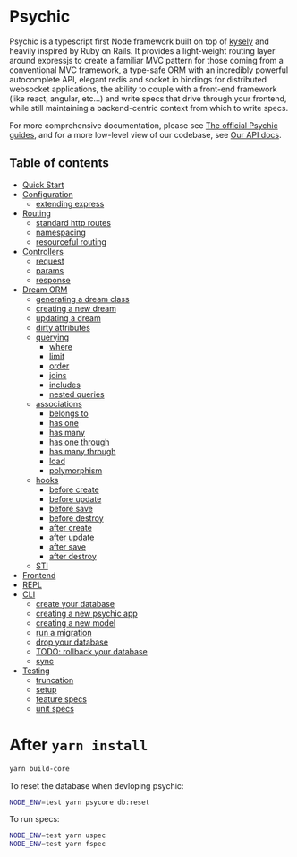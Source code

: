 # Psychic

Psychic is a typescript first Node framework built on top of [kysely](NEED_LINK) and heavily inspired by Ruby on Rails. It provides a light-weight routing layer around expressjs to create a familiar MVC pattern for those coming from a conventional MVC framework, a type-safe ORM with an incredibly powerful autocomplete API, elegant redis and socket.io bindings for distributed websocket applications, the ability to couple with a front-end framework (like react, angular, etc...) and write specs that drive through your frontend, while still maintaining a backend-centric context from which to write specs.

For more comprehensive documentation, please see [The official Psychic guides](NEED_LINK), and for a more low-level view of our codebase, see [Our API docs](NEED_LINK).

## Table of contents

- [Quick Start](#quick-start)
- [Configuration](#configuration)
  - [extending express](#adding-express-middleware)
- [Routing](#routing)
  - [standard http routes](#standard-http-routes)
  - [namespacing](#namespacing)
  - [resourceful routing](#resourceful-routing)
- [Controllers](#controllers)
  - [request](#request)
  - [params](#params)
  - [response](#response)
- [Dream ORM](#dream)
  - [generating a dream class](#generating-a-dream-class)
  - [creating a new dream](#creating-a-new-dream)
  - [updating a dream](#updating-a-dream)
  - [dirty attributes](#dirty-attributes)
  - [querying](#querying)
    - [where](#where)
    - [limit](#limit)
    - [order](#order)
    - [joins](#joins)
    - [includes](#includes)
    - [nested queries](#nested-queries)
  - [associations](#associations)
    - [belongs to](#belongs-to)
    - [has one](#has-one)
    - [has many](#has-many)
    - [has one through](#has-one-through)
    - [has many through](#has-many-through)
    - [load](#load)
    - [polymorphism](#polymorphism)
  - [hooks](#hooks)
    - [before create](#before-create)
    - [before update](#before-update)
    - [before save](#before-save)
    - [before destroy](#before-destroy)
    - [after create](#after-create)
    - [after update](#after-update)
    - [after save](#after-save)
    - [after destroy](#after-destroy)
  - [STI](#sti)
- [Frontend](#frontend)
- [REPL](#repl)
- [CLI](#cli)
  - [create your database](#create-your-database)
  - [creating a new psychic app](#create-a-new-psychic-app)
  - [creating a new model](#create-a-new-model)
  - [run a migration](#run-a-migration)
  - [drop your database](#drop-your-database)
  - [TODO: rollback your database](#rollback-your-database)
  - [sync](#syncing-types-with-the-framework)
- [Testing](#testing)
  - [truncation](#truncation)
  - [setup](#setup)
  - [feature specs](#feature-specs)
  - [unit specs](#unit-specs)

# After `yarn install`

```bash
yarn build-core
```

To reset the database when devloping psychic:

```bash
NODE_ENV=test yarn psycore db:reset
```

To run specs:

```bash
NODE_ENV=test yarn uspec
NODE_ENV=test yarn fspec
```
